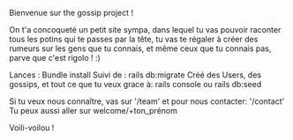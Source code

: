 Bienvenue sur the gossip project !

On t'a concoqueté un petit site sympa, dans lequel tu vas pouvoir raconter tous les potins qui te passes par la tête, tu vas te régaler à créer des rumeurs sur les gens que tu connais, et même ceux que tu connais pas, parve que c'est rigolo ! :)

Lances : Bundle install
Suivi de :  rails db:migrate
Créé des Users, des gossips, et tout ce que tu veux grace à: rails console ou rails db:seed

Si tu veux nous connaître, vas sur '/team' et pour nous contacter: '/contact'
Tu peux aussi aller sur welcome/+ton_prénom

Voili-voilou !
